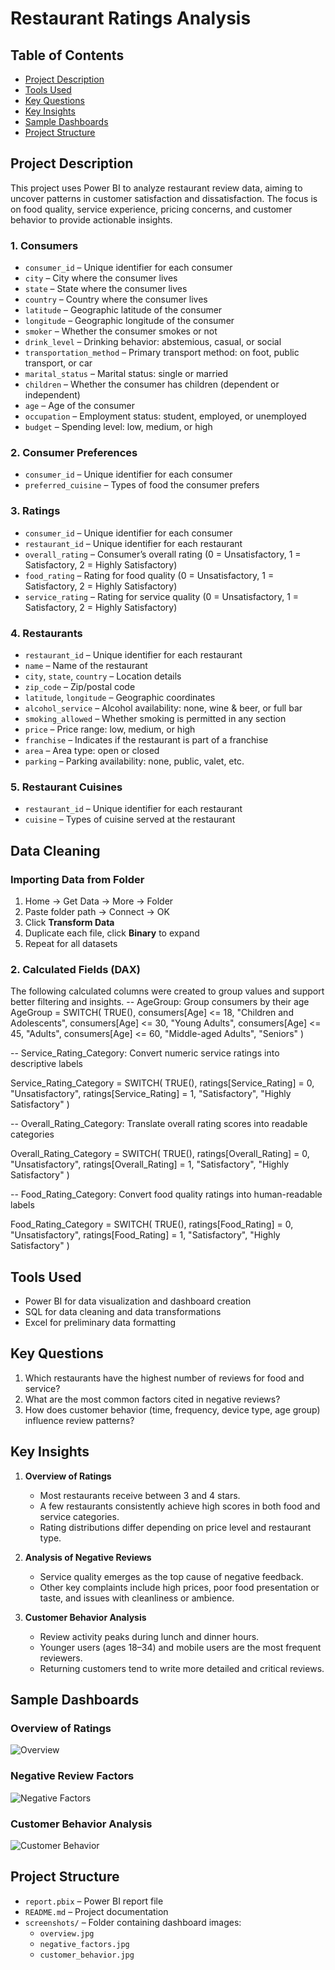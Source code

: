 # Restaurant Ratings Analysis

## Table of Contents
- [Project Description](#project-description)
- [Tools Used](#tools-used)
- [Key Questions](#key-questions)
- [Key Insights](#key-insights)
- [Sample Dashboards](#sample-dashboards)
- [Project Structure](#project-structure)


## Project Description
This project uses Power BI to analyze restaurant review data, aiming to uncover patterns in customer satisfaction and dissatisfaction. The focus is on food quality, service experience, pricing concerns, and customer behavior to provide actionable insights.

### 1. Consumers

- `consumer_id` – Unique identifier for each consumer  
- `city` – City where the consumer lives  
- `state` – State where the consumer lives  
- `country` – Country where the consumer lives  
- `latitude` – Geographic latitude of the consumer  
- `longitude` – Geographic longitude of the consumer  
- `smoker` – Whether the consumer smokes or not  
- `drink_level` – Drinking behavior: abstemious, casual, or social  
- `transportation_method` – Primary transport method: on foot, public transport, or car  
- `marital_status` – Marital status: single or married  
- `children` – Whether the consumer has children (dependent or independent)  
- `age` – Age of the consumer  
- `occupation` – Employment status: student, employed, or unemployed  
- `budget` – Spending level: low, medium, or high  


### 2. Consumer Preferences

- `consumer_id` – Unique identifier for each consumer  
- `preferred_cuisine` – Types of food the consumer prefers  


### 3. Ratings

- `consumer_id` – Unique identifier for each consumer  
- `restaurant_id` – Unique identifier for each restaurant  
- `overall_rating` – Consumer’s overall rating (0 = Unsatisfactory, 1 = Satisfactory, 2 = Highly Satisfactory)  
- `food_rating` – Rating for food quality (0 = Unsatisfactory, 1 = Satisfactory, 2 = Highly Satisfactory)  
- `service_rating` – Rating for service quality (0 = Unsatisfactory, 1 = Satisfactory, 2 = Highly Satisfactory)  


### 4. Restaurants

- `restaurant_id` – Unique identifier for each restaurant  
- `name` – Name of the restaurant  
- `city`, `state`, `country` – Location details  
- `zip_code` – Zip/postal code  
- `latitude`, `longitude` – Geographic coordinates  
- `alcohol_service` – Alcohol availability: none, wine & beer, or full bar  
- `smoking_allowed` – Whether smoking is permitted in any section  
- `price` – Price range: low, medium, or high  
- `franchise` – Indicates if the restaurant is part of a franchise  
- `area` – Area type: open or closed  
- `parking` – Parking availability: none, public, valet, etc.  


### 5. Restaurant Cuisines

- `restaurant_id` – Unique identifier for each restaurant  
- `cuisine` – Types of cuisine served at the restaurant  

## Data Cleaning

### Importing Data from Folder
1. Home → Get Data → More → Folder  
2. Paste folder path → Connect → OK  
3. Click **Transform Data**
4. Duplicate each file, click **Binary** to expand
5. Repeat for all datasets

### 2. Calculated Fields (DAX)

The following calculated columns were created to group values and support better filtering and insights.
-- AgeGroup: Group consumers by their age
AgeGroup = 
SWITCH(
    TRUE(),
    consumers[Age] <= 18, "Children and Adolescents",
    consumers[Age] <= 30, "Young Adults",
    consumers[Age] <= 45, "Adults",
    consumers[Age] <= 60, "Middle-aged Adults",
    "Seniors"
)

-- Service_Rating_Category: Convert numeric service ratings into descriptive labels

Service_Rating_Category = SWITCH(
    TRUE(),
    ratings[Service_Rating] = 0, "Unsatisfactory",
    ratings[Service_Rating] = 1, "Satisfactory",
    "Highly Satisfactory"
)

-- Overall_Rating_Category: Translate overall rating scores into readable categories

Overall_Rating_Category = SWITCH(
    TRUE(),
    ratings[Overall_Rating] = 0, "Unsatisfactory",
    ratings[Overall_Rating] = 1, "Satisfactory",
    "Highly Satisfactory"
)

-- Food_Rating_Category: Convert food quality ratings into human-readable labels

Food_Rating_Category = SWITCH(
    TRUE(),
    ratings[Food_Rating] = 0, "Unsatisfactory",
    ratings[Food_Rating] = 1, "Satisfactory",
    "Highly Satisfactory"
)


## Tools Used
- Power BI for data visualization and dashboard creation  
- SQL for data cleaning and data transformations  
- Excel for preliminary data formatting  



## Key Questions
1. Which restaurants have the highest number of reviews for food and service?  
2. What are the most common factors cited in negative reviews?  
3. How does customer behavior (time, frequency, device type, age group) influence review patterns?



## Key Insights

1. **Overview of Ratings**  
   - Most restaurants receive between 3 and 4 stars.  
   - A few restaurants consistently achieve high scores in both food and service categories.  
   - Rating distributions differ depending on price level and restaurant type.

2. **Analysis of Negative Reviews**  
   - Service quality emerges as the top cause of negative feedback.  
   - Other key complaints include high prices, poor food presentation or taste, and issues with cleanliness or ambience.

3. **Customer Behavior Analysis**  
   - Review activity peaks during lunch and dinner hours.  
   - Younger users (ages 18–34) and mobile users are the most frequent reviewers.  
   - Returning customers tend to write more detailed and critical reviews.



## Sample Dashboards

### Overview of Ratings  
![Overview](https://github.com/DaoDucManh14/restaurant-ratings-powerbi/blob/main/screenshots/overview.jpg?raw=true)

### Negative Review Factors  
![Negative Factors](https://github.com/DaoDucManh14/restaurant-ratings-powerbi/blob/main/screenshots/negative_factors.jpg?raw=true)

### Customer Behavior Analysis  
![Customer Behavior](https://github.com/DaoDucManh14/restaurant-ratings-powerbi/blob/main/screenshots/customer_behavior.jpg?raw=true)



## Project Structure

- `report.pbix` – Power BI report file
- `README.md` – Project documentation
- `screenshots/` – Folder containing dashboard images:
  - `overview.jpg`
  - `negative_factors.jpg`
  - `customer_behavior.jpg`

